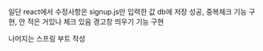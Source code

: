 일단 react에서 수정사항은 signup.js만 
입력한 값 db에 저장 성공,
중복체크 기능 구현,
안 적은 거있나 체크 있음 경고창 띄우기 기능 구현

나머지는 스프링 부트 작성
